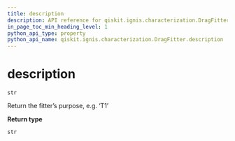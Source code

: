 ```yaml
---
title: description
description: API reference for qiskit.ignis.characterization.DragFitter.description
in_page_toc_min_heading_level: 1
python_api_type: property
python_api_name: qiskit.ignis.characterization.DragFitter.description
---
```


# description

<span id="qiskit.ignis.characterization.DragFitter.description" />

`str`

Return the fitter’s purpose, e.g. ‘T1’

**Return type**

`str`

